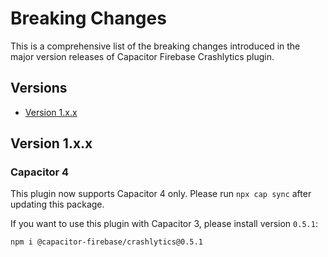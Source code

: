 # Breaking Changes

This is a comprehensive list of the breaking changes introduced in the major version releases of Capacitor Firebase Crashlytics plugin.

## Versions

- [Version 1.x.x](#version-1xx)

## Version 1.x.x

### Capacitor 4

This plugin now supports Capacitor 4 only. Please run `npx cap sync` after updating this package.

If you want to use this plugin with Capacitor 3, please install version `0.5.1`:

```
npm i @capacitor-firebase/crashlytics@0.5.1
```
